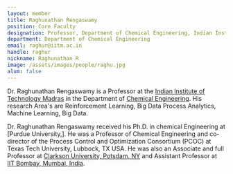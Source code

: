 ```yaml
---
layout: member
title: Raghunathan Rengaswamy
position: Core Faculty
designation: Professor, Department of Chemical Engineering, Indian Institute of Technology Madras.
department: Department of Chemical Engineering
email: raghur@iitm.ac.in
handle: raghur
nickname: Raghunathan R
image: /assets/images/people/raghu.jpg
alum: false
---
```

Dr. Raghunathan Rengaswamy is a  Professor at the [Indian Institute of Technology Madras] in the Department of [Chemical Engineering]. His research Area's are Reinforcement Learning, Big Data Process Analytics, Machine Learning, Big Data.

Dr. Raghunathan Rengaswamy received his Ph.D. in chemical Engineering at [Purdue University,]. He was a Professor of Chemical Engineering and co-director of the Process Control and Optimization Consortium (PCOC) at Texas Tech University, Lubbock, TX USA. He was also an Associate and full Professor at [Clarkson University, Potsdam, NY] and Assistant Professor at [IIT Bombay, Mumbai, India](https://www.iitb.ac.in/).

[Indian Institute of Technology Madras]: https://www.iitm.ac.in/
[Chemical Engineering]: https://che.iitm.ac.in/
[Purdue University ]: http://www.purdue.edu
[Clarkson University, Potsdam, NY]: https://www.clarkson.edu/
[IIT Bombay, Mumbai, India]: http://www.iitb.ac.in/
